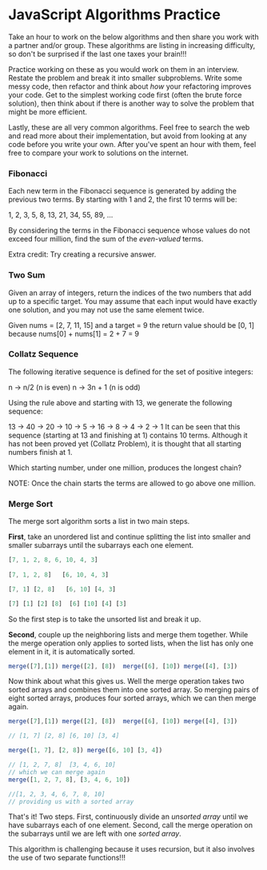 # JavaScript Algorithms Practice

Take an hour to work on the below algorithms and then share you work with a partner and/or group. These algorithms are listing in increasing difficulty, so don't be surprised if the last one taxes your brain!!! 

Practice working on these as you would work on them in an interview. Restate the problem and break it into smaller subproblems. Write some messy code, then refactor and think about *how* your refactoring improves your code. Get to the simplest working code first (often the brute force solution), then think about if there is another way to solve the problem that might be more efficient.

Lastly, these are all very common algorithms. Feel free to search the web and read more about their implementation, but avoid from looking at any code before you write your own. After you've spent an hour with them, feel free to compare your work to solutions on the internet.


### Fibonacci
Each new term in the Fibonacci sequence is generated by adding the previous two terms. By starting with 1 and 2, the first 10 terms will be:

1, 2, 3, 5, 8, 13, 21, 34, 55, 89, ...

By considering the terms in the Fibonacci sequence whose values do not exceed four million, find the sum of the *even-valued* terms.

Extra credit: Try creating a recursive answer.

### Two Sum
Given an array of integers, return the indices of the two numbers that add up to a specific target. You may assume that each input would have exactly one solution, and you may not use the same element twice.

Given nums = [2, 7, 11, 15] and a target = 9
the return value should be [0, 1] because nums[0] + nums[1] = 2 + 7 = 9


### Collatz Sequence
The following iterative sequence is defined for the set of positive integers:

n → n/2 (n is even)
n → 3n + 1 (n is odd)

Using the rule above and starting with 13, we generate the following sequence:

13 → 40 → 20 → 10 → 5 → 16 → 8 → 4 → 2 → 1
It can be seen that this sequence (starting at 13 and finishing at 1) contains 10 terms. Although it has not been proved yet (Collatz Problem), it is thought that all starting numbers finish at 1.

Which starting number, under one million, produces the longest chain?

NOTE: Once the chain starts the terms are allowed to go above one million.


### Merge Sort
The merge sort algorithm sorts a list in two main steps.  

**First**, take an unordered list and continue splitting the list into smaller and smaller subarrays until the subarrays each one element.

```javascript
[7, 1, 2, 8, 6, 10, 4, 3]
  
[7, 1, 2, 8]   [6, 10, 4, 3]

[7, 1] [2, 8]   [6, 10] [4, 3]

[7] [1] [2] [8]  [6] [10] [4] [3]
```

So the first step is to take the unsorted list and break it up.

**Second**, couple up the neighboring lists and merge them together. While the merge operation only applies to sorted lists, when the list has only one element in it, it is automatically sorted.

```javascript
merge([7],[1]) merge([2], [8])  merge([6], [10]) merge([4], [3])
```

Now think about what this gives us. Well the merge operation takes two sorted arrays and combines them into one sorted array.  So merging pairs of eight sorted arrays, produces four sorted arrays, which we can then merge again.

```javascript
merge([7],[1]) merge([2], [8])  merge([6], [10]) merge([4], [3])

// [1, 7] [2, 8] [6, 10] [3, 4] 

merge([1, 7], [2, 8]) merge([6, 10] [3, 4])

// [1, 2, 7, 8]  [3, 4, 6, 10] 
// which we can merge again
merge([1, 2, 7, 8], [3, 4, 6, 10])

//[1, 2, 3, 4, 6, 7, 8, 10]
// providing us with a sorted array
```

That's it! Two steps. First, continuously divide an *unsorted array* until we have subarrays each of one element.  Second, call the merge operation on the subarrays until we are left with one *sorted array*. 

This algorithm is challenging because it uses recursion, but it also involves the use of two separate functions!!! 
